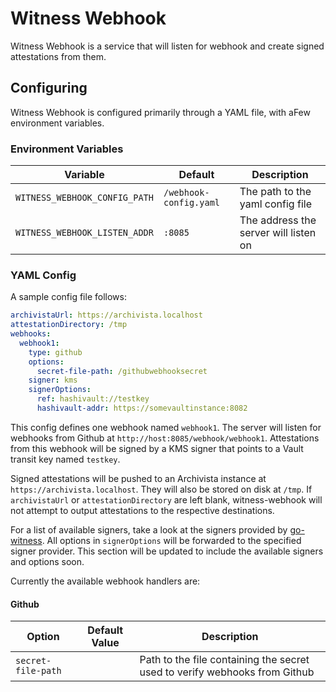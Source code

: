 # Witness Webhook

Witness Webhook is a service that will listen for webhook and create signed attestations from them.

## Configuring

Witness Webhook is configured primarily through a YAML file, with aFew environment variables.

### Environment Variables

| Variable | Default | Description |
| -------- | ------- | ----------- |
| `WITNESS_WEBHOOK_CONFIG_PATH` | `/webhook-config.yaml` | The path to the yaml config file |
| `WITNESS_WEBHOOK_LISTEN_ADDR` | `:8085` | The address the server will listen on |

### YAML Config

A sample config file follows:

```yaml
archivistaUrl: https://archivista.localhost
attestationDirectory: /tmp
webhooks:
  webhook1:
    type: github
    options:
      secret-file-path: /githubwebhooksecret
    signer: kms
    signerOptions:
      ref: hashivault://testkey
      hashivault-addr: https://somevaultinstance:8082
```

This config defines one webhook named `webhook1`. The server will listen for webhooks from Github at `http://host:8085/webhook/webhook1`. Attestations from this webhook will be signed by a KMS signer that points to a Vault transit key named `testkey`.

Signed attestations will be pushed to an Archivista instance at `https://archivista.localhost`. They will also be stored on disk at `/tmp`. If `archivistaUrl` or `attestationDirectory` are left blank, witness-webhook will not attempt to output attestations to the respective destinations.

For a list of available signers, take a look at the signers provided by [go-witness](https://github.com/in-toto/go-witness). All options in `signerOptions` will be forwarded to the specified signer provider. This section will be updated to include the available signers and options soon.

Currently the available webhook handlers are:

#### Github

| Option | Default Value | Description |
| ------ | ------------- | ----------- |
| `secret-file-path` | | Path to the file containing the secret used to verify webhooks from Github |